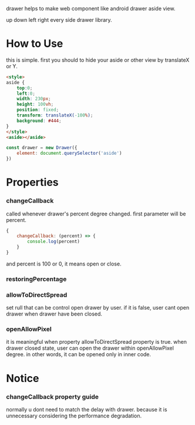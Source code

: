 drawer helps to make web component like android drawer aside view.

up down left right every side drawer library.

# How to Use
this is simple.
first you should to hide your aside or other view by translateX or Y.

```html
<style>
aside {
    top:0;
    left:0;
    width: 230px;
    height: 100vh;
    position: fixed;
    transform: translateX(-100%);
    background: #444;
}
</style>
<aside></aside>
```
```javascript
const drawer = new Drawer({
    element: document.querySelector('aside')
})
```


# Properties
### changeCallback
called whenever drawer's percent degree changed.
first parameter will be percent.
```javascript
{
    changeCallback: (percent) => {
        console.log(percent)
    }
}
```
and percent is 100 or 0, it means open or close.

### restoringPercentage


### allowToDirectSpread
set rull that can be control open drawer by user.
if it is false, user cant open drawer when drawer have been closed.

### openAllowPixel
it is meaningful when property allowToDirectSpread property is true.
when drawer closed state, user can open the drawer within openAllowPixel degree. in other words, it can be opened only in inner code.

# Notice
### changeCallback property guide
normally u dont need to match the delay with drawer.
because it is unnecessary considering the performance degradation.
